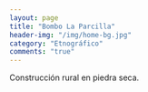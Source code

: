 ```yaml
---
layout: page
title: "Bombo La Parcilla"
header-img: "/img/home-bg.jpg"
category: "Etnográfico"
comments: "true"
---
```



Construcción rural en piedra seca.





